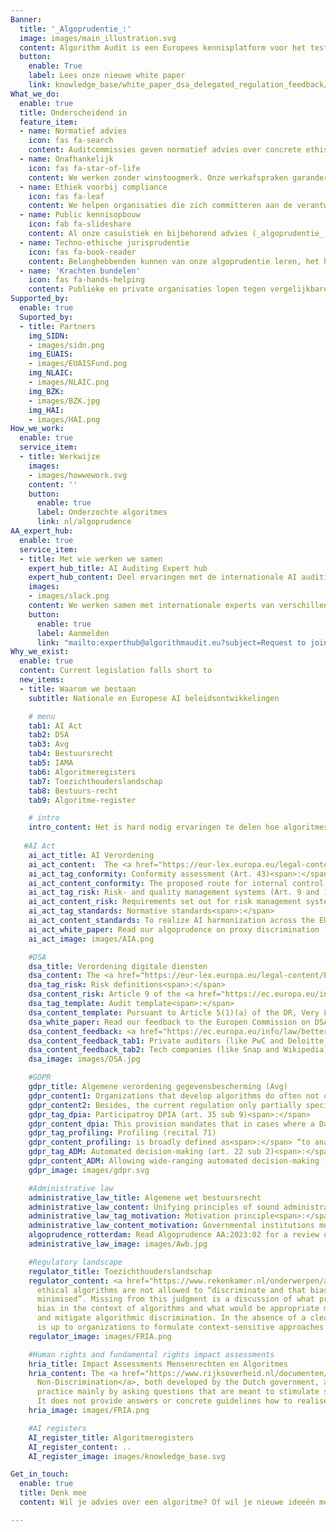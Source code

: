 ```yaml
---
Banner:
  title: '_Algoprudentie_:'
  image: images/main_illustration.svg
  content: Algorithm Audit is een Europees kennisplatform voor het testen van AI-bias en normatieve AI-standaarden. We creëren algoprudentie door het samenbrengen van deliberatieve auditcommissies. Deze commissies geven onafhankelijk normatief advies over ethische vraagstukken bij inzet van algoritmes
  button:
    enable: True
    label: Lees onze nieuwe white paper
    link: knowledge_base/white_paper_dsa_delegated_regulation_feedback/
What_we_do:
  enable: true
  title: Onderscheidend in
  feature_item:
  - name: Normatief advies
    icon: fas fa-search
    content: Auditcommissies geven normatief advies over concrete ethische vraagtukken die zich voordoen bij gebruik van algoritmes
  - name: Onafhankelijk
    icon: fas fa-star-of-life
    content: We werken zonder winstoogmerk. Onze werkafspraken garanderen onafhankelijkheid, kwaliteit en diversiteit van onze auditcommissies en bijbehorend normatief advies
  - name: Ethiek voorbij compliance
    icon: fas fa-leaf
    content: We helpen organisaties die zich committeren aan de verantwoorde inzet van algoritmes met biastoetsing en het invullen van open juridische normen
  - name: Public kennisopbouw
    icon: fab fa-slideshare
    content: Al onze casuïstiek en bijbehorend advies (_algoprudentie_) is [<span style="color:#005aa7">openbaar</span>](/algoprudence). Zo dragen we bij aan publieke kennisopbouw over de verantwoorde inzet van algoritmes
  - name: Techno-ethische jurisprudentie
    icon: fas fa-book-reader
    content: Belanghebbenden kunnen van onze algoprudentie leren, het helpen verbeteren en het inzetten als referentiemateriaal bij soortgelijke vraagstukken
  - name: 'Krachten bundelen'
    icon: fas fa-hands-helping
    content: Publieke en private organisaties lopen tegen vergelijkbare uitdagingen aan. Wij jagen het collectieve leerproces over de verantwoorde inzet van algoritmes aan door overheid, bedrijfsleven, NGOs en wetenschap met elkaar te verbinden
Supported_by:
  enable: true
  Suported_by:
  - title: Partners
    img_SIDN:
    - images/sidn.png
    img_EUAIS:
    - images/EUAISFund.png
    img_NLAIC:
    - images/NLAIC.png
    img_BZK:
    - images/BZK.jpg
    img_HAI:
    - images/HAI.png
How_we_work:
  enable: true
  service_item:
  - title: Werkwijze
    images:
    - images/howwework.svg
    content: ''
    button:
      enable: true
      label: Onderzochte algoritmes
      link: nl/algoprudence
AA_expert_hub:
  enable: true
  service_item:
  - title: Met wie werken we samen
    expert_hub_title: AI Auditing Expert hub
    expert_hub_content: Deel ervaringen met de internationale AI auditing community. Word onderdeel van het Slack channel<span>.</span>
    images:
    - images/slack.png
    content: We werken samen met internationale experts van verschillende achtergronden, o.a. ethici, juristen en datawetenschappers. De samenstelling van auditcommissies verschilt per vraagstuk. Commissieleden zijn verbonden aan een academische instellingen, zijn domeinexpert of worden onderworpen aan het algoritme. 
    button:
      enable: true
      label: Aanmelden
      link: "mailto:experthub@algorithmaudit.eu?subject=Request to join AI Auditing Expert Hub Slack channel&body=Hi Algorithm Audit,\n\nCan you add me to the Slack channel?\n\nName:\nAffiliation:\nMotivation to join:\n\nBest,"
Why_we_exist:
  enable: true
  content: Current legislation falls short to
  new_items:
  - title: Waarom we bestaan
    subtitle: Nationale en Europese AI beleidsontwikkelingen

    # menu
    tab1: AI Act
    tab2: DSA
    tab3: Avg
    tab4: Bestuursrecht
    tab5: IAMA
    tab6: Algoritmeregisters
    tab7: Toezichthouderslandschap 
    tab8: Bestuurs-recht 
    tab9: Algoritme-register 

    # intro
    intro_content: Het is hard nodig ervaringen te delen hoe algoritmes verantwoord ontwikkeld kunnen worden. Bestaande en komende wetgeving lost niet alle vragen op. Waarom niet?
    
   #AI Act
    ai_act_title: AI Verordening
    ai_act_content:  The <a href="https://eur-lex.europa.eu/legal-content/EN/TXT/?qid=1623335154975&uri=CELEX%3A52021PC0206" target="_blank">AI Act </a> imposes broad new responsibilities to control risks from AI systems without at the same time laying down specific standards they are expected to meet. For instance<span>:</span>
    ai_act_tag_conformity: Conformity assessment (Art. 43)<span>:</span>
    ai_act_content_conformity: The proposed route for internal control relies too much on the self-reflective capacities of producers to assess AI quality management, risk management and bias. Resulting in subjective best-practices;
    ai_act_tag_risk: Risk- and quality management systems (Art. 9 and 17)<span>:</span>
    ai_act_content_risk: Requirements set out for risk management systems and quality management systems remain too generic. For example, it does not provide precise guidelines how to identify and mitigate ethical issues such as algorithmic discrimination;
    ai_act_tag_standards: Normative standards<span>:</span>
    ai_act_content_standards: To realize AI harmonization across the EU, publicly available technical and normative best-practices for fair AI are urgently needed.
    ai_act_white_paper: Read our algoprudence on proxy discrimination
    ai_act_image: images/AIA.png

    #DSA
    dsa_title: Verordening digitale diensten
    dsa_content: The <a href="https://eur-lex.europa.eu/legal-content/EN/TXT/PDF/?uri=CELEX:52020PC0825" target="_blank">Digital Services Act (DSA) </a> lacks provisions to disclose normative methodological choices that underlie general purpose AI systems. For instance<span>:</span>
    dsa_tag_risk: Risk definitions<span>:</span>
    dsa_content_risk: Article 9 of the <a href="https://ec.europa.eu/info/law/better-regulation/have-your-say/initiatives/13626-Digital-Services-Act-conducting-independent-audits_en" target="_blank">Delegated Regulation (DR)</a> for independent third party auditing (as mandated under DSA Art. 37) specifies that “audit risk analysis shall consider _inherent risk_, _control risk_ and _detection risk_”. More specific guidance should be provided in Art. 2 of the DR how risks relating to subjective concepts, such as “...the nature, the activity and the use of the audited service”, can be assessed;  
    dsa_tag_template: Audit template<span>:</span>
    dsa_content_template: Pursuant to Article 5(1)(a) of the DR, Very Large Open Platforms (VLOPs) and Very Large Online Search Engines (VLOSEs) shall transmit to third-party auditing organisations “benchmarks used [...] to assert or monitor compliance [...], as well as supporting documentation”. We argue that the normative considerations underlying the selection of these benchmarks should be asked out more decisively in this phase of the audit. Therefore, we asked the European Commission (EC) to add this dimension to Question 3(a) of Section D.1 _Audit conclusion for obligation Subsection_ II. _Audit procedures and their results_;
    dsa_white_paper: Read our feedback to the Europen Commission on DSA Art. 37 Delegated Regulation  
    dsa_content_feedback: <a href="https://ec.europa.eu/info/law/better-regulation/have-your-say/initiatives/13626-Digital-Services-Act-conducting-independent-audits/feedback_en?p_id=32081201" target="_blank">Feedback</a> submitted to the European Commission (EC) on DSA Art. 37 DR showcasts that<span>:</span>
    dsa_content_feedback_tab1: Private auditors (like PwC and Deloitte) warn that the lack of guidance on criteria against which to audit poses a risk of subjective audits;
    dsa_content_feedback_tab2: Tech companies (like Snap and Wikipedia) raise concerns about the industry's lack of expertise to audit specific AI products, like company-tailored timeline recommender systems.
    dsa_image: images/DSA.jpg

    #GDPR
    gdpr_title: Algemene verordening gegevensbescherming (Avg)
    gdpr_content1: Organizations that develop algorithms do often not comply with GDPR provisions that foster participatory algorithm development. For example<span>:</span>
    gdpr_content2: Besides, the current regulation only partially specifies measures to safeguard algorithmic decision-making. For instance<span>:</span> 
    gdpr_tag_dpia: Participatroy DPIA (art. 35 sub 9)<span>:</span>
    gdpr_content_dpia: This provision mandates that in cases where a Data Privacy Impact Assessment (DPIA) is obligatory, the opinions of data subjects regarding the planned data processing shall be seeked. This is a powerful legal mechanism to foster collaborative algorithm development. Nevertheless, the inclusion of data subjects in this manner is scarcely observed in practice;
    gdpr_tag_profiling: Profiling (recital 71)
    gdpr_content_profiling: is broadly defined as<span>:</span> “to analyse or predict aspects concerning the data subject’s performance at work, economic situation, health, personal preferences or interests, reliability or behaviour, location or movements”. However, the approval of profiling, particularly when “authorised by Union or Member State law to which the controller is subject, including fraud monitoring”, grants public and private entities significant flexibility to integrate algorithmic decision-making derived from diverse types of profiling. This wide latitude raises concerns about the potential for excessive consolidation of personal data and the consequences of algorithmic determinations;
    gdpr_tag_ADM: Automated decision-making (art. 22 sub 2)<span>:</span>
    gdpr_content_ADM: Allowing wide-ranging automated decision-making (ADM) and profiling under the sole condition of contract agreement opens the door for large scale unethical algorithmic practices without accountability and public awareness.
    gdpr_image: images/gdpr.svg

    #Administrative law
    administrative_law_title: Algemene wet bestuursrecht
    administrative_law_content: Unifying principles of sound administration with algorithmic methods is challenging. For instance<span>:</span>
    administrative_law_tag_motivation: Motivation principle<span>:</span>
    administrative_law_content_motivation: Governmental institutions must always provide clear explanations for their decisions. However, when machine learning is employed, such as in variable selection for risk profiling, this transparency may be obscured. This leads to the question of how far arguments based on probability distributions are acceptable as explanations for why certain citizens are chosen for a particular profile.
    algoprudence_rotterdam: Read Algoprudence AA:2023:02 for a review of xgboost model used for risk profiling variable selection
    administrative_law_image: images/Awb.jpg

    #Regulatory landscape
    regulator_title: Toezichthouderslandschap
    regulator_content: <a href="https://www.rekenkamer.nl/onderwerpen/algoritmes-digitaal-toetsingskader/ethiek" target="_blank">Perspective 3.1.1</a> in the Guidelines for Algorithms of the Dutch Court of Auditors argues that
      ethical algorithms are not allowed to “discriminate and that bias should be
      minimised”. Missing from this judgment is a discussion of what precisely constitutes
      bias in the context of algorithms and what would be appropriate methods to ascertain
      and mitigate algorithmic discrimination. In the absence of a clear ethical framework, it
      is up to organizations to formulate context-sensitive approaches to combat discrimination.
    regulator_image: images/FRIA.png

    #Human rights and fundamental rights impact assessments
    hria_title: Impact Assessments Mensenrechten en Algoritmes
    hria_content: The <a href="https://www.rijksoverheid.nl/documenten/rapporten/2021/02/25/impact-assessment-mensenrechten-en-algoritmes" target="_blank">Impact Assessment Human Rights and Algorithms (IAMA)</a> and the <a href="https://www.rijksoverheid.nl/documenten/rapporten/2021/06/10/handreiking-non-discriminatie-by-design" target="_blank">Handbook for
      Non-Discrimination</a>, both developed by the Dutch government, assess discriminatory
      practice mainly by asking questions that are meant to stimulate self-reflection.
      It does not provide answers or concrete guidelines how to realise ethical algorithms.
    hria_image: images/FRIA.png

    #AI registers
    AI_register_title: Algoritmeregisters
    AI_register_content: ..
    AI_register_image: images/knowledge_base.svg

Get_in_touch:
  enable: true
  title: Denk mee
  content: Wil je advies over een algoritme? Of wil je nieuwe ideeën met ons uitwerken? Neem contact op.

---
```

